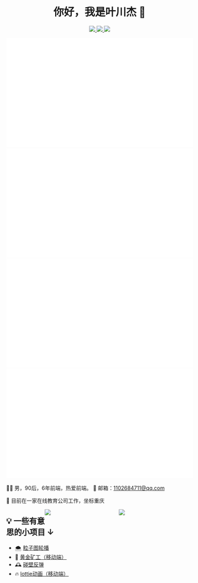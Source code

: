 <h1 align="center">你好，我是叶川杰 👋</h1>

<p align="center">
    <a href="https://github.com/Yechuanjie">
        <img src="https://img.shields.io/github/stars/Yechuanjie?affiliations=OWNER&color=%23ffe411&label=github%20stars&logo=github&logoColor=%23fffFF&style=flat" />
    </a>
    <a href="https://juejin.cn/user/888061123892040">
        <img src="https://img.shields.io/badge/%E6%8E%98%E9%87%91-%E6%96%B0%E6%89%8B%E4%BD%9C%E8%80%85-%231e80ff" />
    </a>
    <a href="http://yechuanjie.com/">
        <img src="https://img.shields.io/badge/%E4%B8%AA%E4%BA%BA%E7%BD%91%E7%AB%99-blog-%23F5EB4B" />
    </a>
</p>

<div align="center">
    <a href="https://github.com/jstrieb/github-stats#gh-dark-mode-only">
        <img src="https://github.com/Yechuanjie/github-stats/blob/master/generated/overview.svg#gh-dark-mode-only" />
        <img src="https://github.com/Yechuanjie/github-stats/blob/master/generated/languages.svg#gh-dark-mode-only" />
    </a>
    <a href="https://github.com/jstrieb/github-stats#gh-light-mode-only">
        <img src="https://github.com/Yechuanjie/github-stats/blob/master/generated/overview.svg#gh-dark-mode-only#gh-light-mode-only" />
        <img src="https://github.com/Yechuanjie/github-stats/blob/master/generated/languages.svg#gh-dark-mode-only#gh-light-mode-only" />
    </a>
</div>

👨‍💻 男，90后，6年前端，热爱前端。 📧 邮箱：1102684711@qq.com

🏢 目前在一家在线教育公司工作，坐标重庆

<img align="right"  src="https://assets-global.website-files.com/625816a3416990dd61391b9b/6443e2a9454f3cc6b0d8ba37_62964899d2fc581b29eebdf7_Feature---2.webp" width="200" />

<img align="right"  src="https://assets-global.website-files.com/625816a3416990dd61391b9b/6443e2ca8452f1e8cd16f19a_63fdea5c98e4166b43fec462_Presentation-Image.webp" width="200" />


<h2>💡 一些有意思的小项目 ↓</h2>

<ul>
    
<li>🌨️ <a href="https://yechuanjie.com/project_index/#/mapswiper?id=2&name=%E7%B2%92%E5%AD%90%E5%9B%BE%E8%BD%AE%E6%92%AD">粒子图轮播</a></li>
    
<li>🔨 <a href="https://yechuanjie.com/goldman/">黄金矿工（移动端）</a></li>

<li>🕰️ <a href="https://yechuanjie.com/project_index/#/bumping?id=1&name=%E7%A2%B0%E5%A3%81%E5%8F%8D%E5%BC%B9">碰壁反弹</a></li>

<li>🔥 <a href="https://yechuanjie.com/lottie_demo/#/">lottie动画（移动端）</a></li>
  
</ul>
 

